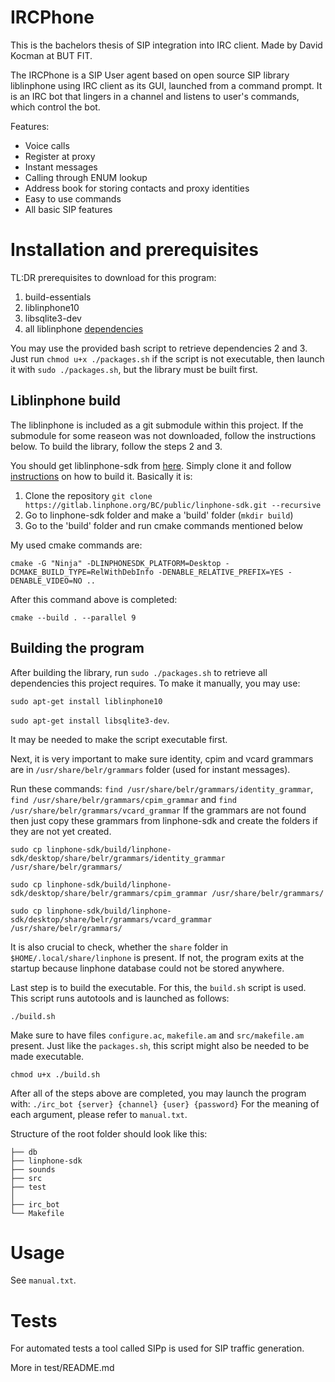 # IRCPhone

This is the bachelors thesis of SIP integration into IRC client. Made by David Kocman at BUT FIT.

The IRCPhone is a SIP User agent based on open source SIP library liblinphone using IRC client as its GUI, launched from a command prompt. It is an IRC bot that lingers in a channel and listens to user's commands, which control the bot.

Features:
- Voice calls
- Register at proxy
- Instant messages
- Calling through ENUM lookup
- Address book for storing contacts and proxy identities
- Easy to use commands
- All basic SIP features



# Installation and prerequisites

TL:DR prerequisites to download for this program:
1. build-essentials
2. liblinphone10
3. libsqlite3-dev
4. all liblinphone [dependencies](https://gitlab.linphone.org/BC/public/linphone-sdk)

You may use the provided bash script to retrieve dependencies 2 and 3. Just run `chmod u+x ./packages.sh` if the script is not executable, then launch it with `sudo ./packages.sh`, but the library must be built first.

## Liblinphone build

The liblinphone is included as a git submodule within this project. If the submodule for some reaseon was not downloaded, follow the instructions below. To build the library, follow the steps 2 and 3.

You should get liblinphone-sdk from [here](https://www.linphone.org/technical-corner/liblinphone). Simply clone it and follow [instructions](https://gitlab.linphone.org/BC/public/linphone-sdk) on how to build it. Basically it is:

1. Clone the repository `git clone https://gitlab.linphone.org/BC/public/linphone-sdk.git --recursive`
2. Go to linphone-sdk folder and make a 'build' folder (`mkdir build`)
3. Go to the 'build' folder and run cmake commands mentioned below

My used cmake commands are:

`cmake -G "Ninja" -DLINPHONESDK_PLATFORM=Desktop -DCMAKE_BUILD_TYPE=RelWithDebInfo -DENABLE_RELATIVE_PREFIX=YES -DENABLE_VIDEO=NO ..`

After this command above is completed:

`cmake --build . --parallel 9`

## Building the program

After building the library, run `sudo ./packages.sh` to retrieve all dependencies this project requires.
To make it manually, you may use:

`sudo apt-get install liblinphone10`

`sudo apt-get install libsqlite3-dev`.

It may be needed to make the script executable first.

Next, it is very important to make sure identity, cpim and vcard grammars are in `/usr/share/belr/grammars` folder (used for instant messages).

Run these commands: `find /usr/share/belr/grammars/identity_grammar`, `find /usr/share/belr/grammars/cpim_grammar` and `find /usr/share/belr/grammars/vcard_grammar`
If the grammars are not found then just copy these grammars from linphone-sdk and create the folders if they are not yet created.

`sudo cp linphone-sdk/build/linphone-sdk/desktop/share/belr/grammars/identity_grammar /usr/share/belr/grammars/`

`sudo cp linphone-sdk/build/linphone-sdk/desktop/share/belr/grammars/cpim_grammar /usr/share/belr/grammars/`

`sudo cp linphone-sdk/build/linphone-sdk/desktop/share/belr/grammars/vcard_grammar /usr/share/belr/grammars/`

It is also crucial to check, whether the `share` folder in `$HOME/.local/share/linphone` is present. If not, the program exits at the startup because linphone database could not be stored anywhere.

Last step is to build the executable.
For this, the `build.sh` script is used. This script runs autotools and is launched as follows:

`./build.sh`

Make sure to have files `configure.ac`, `makefile.am` and `src/makefile.am` present.
Just like the `packages.sh`, this script might also be needed to be made executable.

`chmod u+x ./build.sh`

After all of the steps above are completed, you may launch the program with:
`./irc_bot {server} {channel} {user} {password}` 
For the meaning of each argument, please refer to `manual.txt`.

Structure of the root folder should look like this:
```
├── db
├── linphone-sdk
├── sounds
├── src
├── test
│ 
├── irc_bot
└── Makefile
```

# Usage

See `manual.txt`.

# Tests

For automated tests a tool called SIPp is used for SIP traffic generation.

More in test/README.md
